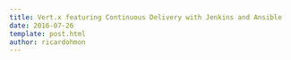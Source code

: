 ```yaml
---
title: Vert.x featuring Continuous Delivery with Jenkins and Ansible
date: 2016-07-26
template: post.html
author: ricardohmon
---
```

